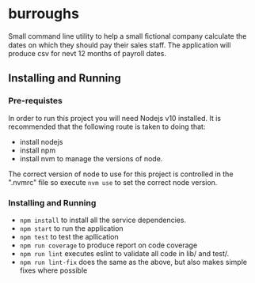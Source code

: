 # burroughs
Small command line utility to help a small ﬁctional company calculate the dates on which they should pay their sales staff.  The application will produce csv for nevt 12 months of payroll dates.

## Installing and Running
### Pre-requistes
In order to run this project you will need Nodejs v10 installed.  It is recommended that the following route is taken to doing that:

* install nodejs
* install npm
* install nvm to manage the versions of node.

The correct version of node to use for this project is controlled in the ".nvmrc" file so execute ```nvm use``` to set the correct node version.

### Installing and Running

* ```npm install``` to install all the service dependencies.
* ```npm start``` to run the application
* ```npm test``` to test the apllication
* ```npm run coverage``` to produce report on code coverage
* ```npm run lint``` executes eslint to validate all code in lib/ and test/.
* ```npm run lint-fix``` does the same as the above, but also makes simple fixes where possible


